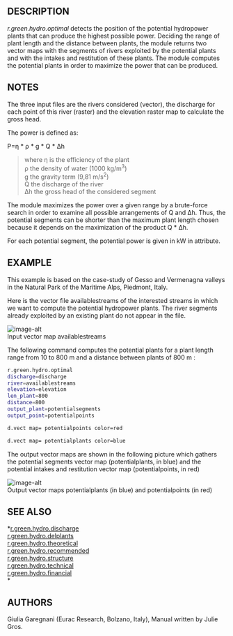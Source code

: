 ## DESCRIPTION

*r.green.hydro.optimal* detects the position of the potential hydropower
plants that can produce the highest possible power. Deciding the range
of plant length and the distance between plants, the module returns two
vector maps with the segments of rivers exploited by the potential
plants and with the intakes and restitution of these plants. The module
computes the potential plants in order to maximize the power that can be
produced.

## NOTES

The three input files are the rivers considered (vector), the discharge
for each point of this river (raster) and the elevation raster map to
calculate the gross head.  
  
The power is defined as:  

P=η \* ρ \* g \* Q \* Δh

> where η is the efficiency of the plant  
> ρ the density of water (1000 kg/m<sup>3</sup>)  
> g the gravity term (9,81 m/s<sup>2</sup>)  
> Q the discharge of the river  
> Δh the gross head of the considered segment

The module maximizes the power over a given range by a brute-force
search in order to examine all possible arrangements of Q and Δh. Thus,
the potential segments can be shorter than the maximum plant length
chosen because it depends on the maximization of the product Q \* Δh.  
  
For each potential segment, the potential power is given in kW in
attribute.

## EXAMPLE

This example is based on the case-study of Gesso and Vermenagna valleys
in the Natural Park of the Maritime Alps, Piedmont, Italy.  
  
Here is the vector file availablestreams of the interested streams in
which we want to compute the potential hydropower plants. The river
segments already exploited by an existing plant do not appear in the
file.  

![image-alt](r_green_hydro_optimal_input.png)  
Input vector map availablestreams

The following command computes the potential plants for a plant length
range from 10 to 800 m and a distance between plants of 800 m :  
  
```sh
r.green.hydro.optimal
discharge=discharge
river=availablestreams
elevation=elevation
len_plant=800
distance=800
output_plant=potentialsegments
output_point=potentialpoints

d.vect map= potentialpoints color=red

d.vect map= potentialplants color=blue
```

The output vector maps are shown in the following picture which gathers
the potential segments vector map (potentialplants, in blue) and the
potential intakes and restitution vector map (potentialpoints, in red)

![image-alt](r_green_hydro_optimal_output.png)  
Output vector maps potentialplants (in blue) and potentialpoints (in
red)

## SEE ALSO

*[r.green.hydro.discharge](r.green.hydro.discharge.md)  
[r.green.hydro.delplants](r.green.hydro.delplants.md)  
[r.green.hydro.theoretical](r.green.hydro.theoretical.md)  
[r.green.hydro.recommended](r.green.hydro.recommended.md)  
[r.green.hydro.structure](r.green.hydro.structure.md)  
[r.green.hydro.technical](r.green.hydro.technical.md)  
[r.green.hydro.financial](r.green.hydro.financial.md)  
*

## AUTHORS

Giulia Garegnani (Eurac Research, Bolzano, Italy), Manual written by
Julie Gros.
